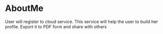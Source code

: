 # AboutMe
User will register to cloud service. This service will help the user to build her profile. Export it to  PDF form and share with others
